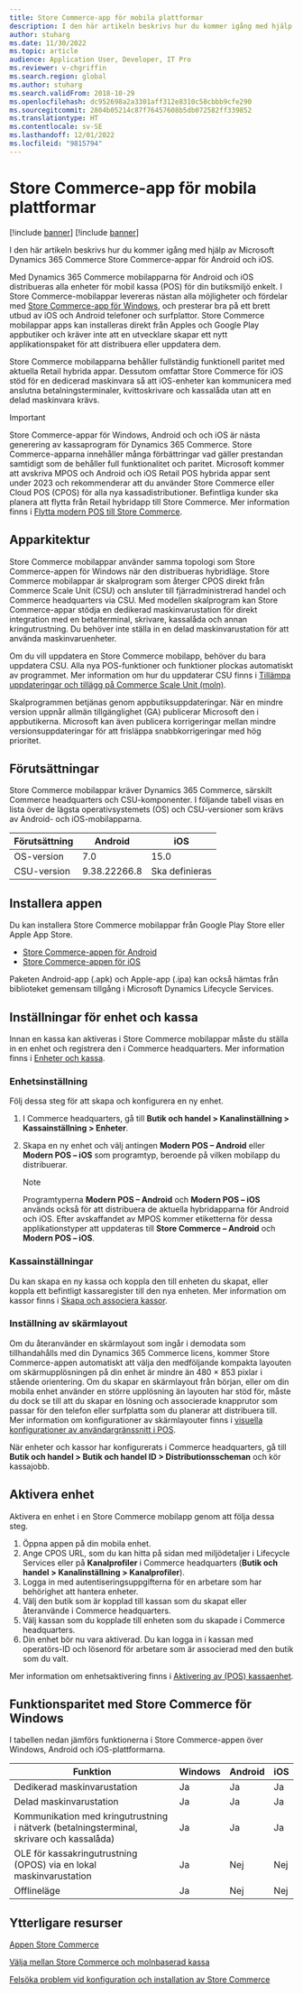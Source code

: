 ```yaml
---
title: Store Commerce-app för mobila plattformar
description: I den här artikeln beskrivs hur du kommer igång med hjälp av Microsoft Dynamics 365 Commerce Store Commerce-app för Android och iOS.
author: stuharg
ms.date: 11/30/2022
ms.topic: article
audience: Application User, Developer, IT Pro
ms.reviewer: v-chgriffin
ms.search.region: global
ms.author: stuharg
ms.search.validFrom: 2018-10-29
ms.openlocfilehash: dc952698a2a3301aff312e8310c58cbbb9cfe290
ms.sourcegitcommit: 2804b05214c87f76457608b5db072582ff339852
ms.translationtype: HT
ms.contentlocale: sv-SE
ms.lasthandoff: 12/01/2022
ms.locfileid: "9815794"
---
```

# <a name="store-commerce-app-for-mobile-platforms"></a>Store Commerce-app för mobila plattformar

[!include [banner](../includes/banner.md)]
[!include [banner](../includes/preview-banner.md)]

I den här artikeln beskrivs hur du kommer igång med hjälp av Microsoft Dynamics 365 Commerce Store Commerce-appar för Android och iOS.

Med Dynamics 365 Commerce mobilapparna för Android och iOS distribueras alla enheter för mobil kassa (POS) för din butiksmiljö enkelt. I Store Commerce-mobilappar levereras nästan alla möjligheter och fördelar med [Store Commerce-app för Windows](store-commerce.md), och presterar bra på ett brett utbud av iOS och Android telefoner och surfplattor. Store Commerce mobilappar apps kan installeras direkt från Apples och Google Play appbutiker och kräver inte att en utvecklare skapar ett nytt applikationspaket för att distribuera eller uppdatera dem. 

Store Commerce mobilapparna behåller fullständig funktionell paritet med aktuella Retail hybrida appar. Dessutom omfattar Store Commerce för iOS stöd för en dedicerad maskinvara så att iOS-enheter kan kommunicera med anslutna betalningsterminaler, kvittoskrivare och kassalåda utan att en delad maskinvara krävs. 

> [!IMPORTANT]
> Store Commerce-appar för Windows, Android och och iOS är nästa generering av kassaprogram för Dynamics 365 Commerce. Store Commerce-apparna innehåller många förbättringar vad gäller prestandan samtidigt som de behåller full funktionalitet och paritet. Microsoft kommer att avskriva MPOS och Android och iOS Retail POS hybrida appar sent under 2023 och rekommenderar att du använder Store Commerce eller Cloud POS (CPOS) för alla nya kassadistributioner. Befintliga kunder ska planera att flytta från Retail hybridapp till Store Commerce. Mer information finns i [Flytta modern POS till Store Commerce](pos-extension/migrate-mpos-store-commerce.md). 

## <a name="app-architecture"></a>Apparkitektur

Store Commerce mobilappar använder samma topologi som Store Commerce-appen för Windows när den distribueras hybridläge. Store Commerce mobilappar är skalprogram som återger CPOS direkt från Commerce Scale Unit (CSU) och ansluter till fjärradministrerad handel och Commerce headquarters via CSU. Med modellen skalprogram kan Store Commerce-appar stödja en dedikerad maskinvarustation för direkt integration med en betalterminal, skrivare, kassalåda och annan kringutrustning. Du behöver inte ställa in en delad maskinvarustation för att använda maskinvaruenheter. 

Om du vill uppdatera en Store Commerce mobilapp, behöver du bara uppdatera CSU. Alla nya POS-funktioner och funktioner plockas automatiskt av programmet. Mer information om hur du uppdaterar CSU finns i [Tillämpa uppdateringar och tillägg på Commerce Scale Unit (moln)](../../fin-ops-core/dev-itpro/deployment/update-retail-channel.md).

Skalprogrammen betjänas genom appbutiksuppdateringar. När en mindre version uppnår allmän tillgänglighet (GA) publicerar Microsoft den i appbutikerna. Microsoft kan även publicera korrigeringar mellan mindre versionsuppdateringar för att frisläppa snabbkorrigeringar med hög prioritet.

## <a name="prerequisites"></a>Förutsättningar

Store Commerce mobilappar kräver Dynamics 365 Commerce, särskilt Commerce headquarters och CSU-komponenter. I följande tabell visas en lista över de lägsta operativsystemets (OS) och CSU-versioner som krävs av Android- och iOS-mobilapparna. 

| Förutsättning | Android      | iOS  |
| ------------ | ------------ | ---- |
| OS-version   | 7.0          | 15.0 |
| CSU-version  | 9.38.22266.8 | Ska definieras  |

## <a name="install-the-app"></a>Installera appen

Du kan installera Store Commerce mobilappar från Google Play Store eller Apple App Store. 

- [Store Commerce-appen för Android](https://aka.ms/storecommerceandroid)
- [Store Commerce-appen för iOS](https://aka.ms/storecommerceios)

Paketen Android-app (.apk) och Apple-app (.ipa) kan också hämtas från biblioteket gemensam tillgång i Microsoft Dynamics Lifecycle Services. 

## <a name="device-and-register-setup"></a>Inställningar för enhet och kassa

Innan en kassa kan aktiveras i Store Commerce mobilappar måste du ställa in en enhet och registrera den i Commerce headquarters. Mer information finns i [Enheter och kassa](../implementation-considerations-devices.md). 

### <a name="device-setup"></a>Enhetsinställning

Följ dessa steg för att skapa och konfigurera en ny enhet.

1. I Commerce headquarters, gå till **Butik och handel \> Kanalinställning \> Kassainställning \> Enheter**. 
1. Skapa en ny enhet och välj antingen **Modern POS – Android** eller **Modern POS – iOS** som programtyp, beroende på vilken mobilapp du distribuerar. 

    > [!NOTE] 
    > Programtyperna **Modern POS – Android** och **Modern POS – iOS** används också för att distribuera de aktuella hybridapparna för Android och iOS. Efter avskaffandet av MPOS kommer etiketterna för dessa applikationstyper att uppdateras till **Store Commerce – Android** och **Modern POS – iOS**. 

### <a name="register-setup"></a>Kassainställningar

Du kan skapa en ny kassa och koppla den till enheten du skapat, eller koppla ett befintligt kassaregister till den nya enheten. Mer information om kassor finns i [Skapa och associera kassor](../tasks/create-associate-registers.md).

### <a name="screen-layout-setup"></a>Inställning av skärmlayout

Om du återanvänder en skärmlayout som ingår i demodata som tillhandahålls med din Dynamics 365 Commerce licens, kommer Store Commerce-appen automatiskt att välja den medföljande kompakta layouten om skärmupplösningen på din enhet är mindre än 480 &times; 853 pixlar i stående orientering. Om du skapar en skärmlayout från början, eller om din mobila enhet använder en större upplösning än layouten har stöd för, måste du dock se till att du skapar en lösning och associerade knapprutor som passar för den telefon eller surfplatta som du planerar att distribuera till. Mer information om konfigurationer av skärmlayouter finns i [visuella konfigurationer av användargränssnitt i POS](../pos-screen-layouts.md). 

När enheter och kassor har konfigurerats i Commerce headquarters, gå till **Butik och handel \> Butik och handel ID \> Distributionsscheman** och kör kassajobb.

## <a name="activate-a-device"></a>Aktivera enhet

Aktivera en enhet i en Store Commerce mobilapp genom att följa dessa steg.

1. Öppna appen på din mobila enhet.
1. Ange CPOS URL, som du kan hitta på sidan med miljödetaljer i Lifecycle Services eller på **Kanalprofiler** i Commerce headquarters (**Butik och handel \> Kanalinställning \> Kanalprofiler**).
1. Logga in med autentiseringsuppgifterna för en arbetare som har behörighet att hantera enheter.
1. Välj den butik som är kopplad till kassan som du skapat eller återanvände i Commerce headquarters.
1. Välj kassan som du kopplade till enheten som du skapade i Commerce headquarters.
1. Din enhet bör nu vara aktiverad. Du kan logga in i kassan med operatörs-ID och lösenord för arbetare som är associerad med den butik som du valt. 

Mer information om enhetsaktivering finns i [Aktivering av (POS) kassaenhet](retail-device-activation.md#activate-a-modern-pos-or-cloud-pos-device-by-using-guided-activation).

## <a name="feature-parity-with-store-commerce-for-windows"></a>Funktionsparitet med Store Commerce för Windows

I tabellen nedan jämförs funktionerna i Store Commerce-appen över Windows, Android och iOS-plattformarna.

| Funktion                                                                               | Windows | Android | iOS |
| ------------------------------------------------------------------------------------- | ------- | ------- | --- |
| Dedikerad maskinvarustation                                                            | Ja     | Ja     | Ja |
| Delad maskinvarustation                                                               | Ja     | Ja     | Ja |
| Kommunikation med kringutrustning i nätverk (betalningsterminal, skrivare och kassalåda) | Ja     | Ja     | Ja |
| OLE för kassakringutrustning (OPOS) via en lokal maskinvarustation             | Ja     | Nej      | Nej  |
| Offlineläge                                                                          | Ja     | Nej      | Nej  |

## <a name="additional-resources"></a>Ytterligare resurser

[Appen Store Commerce](store-commerce.md)

[Välja mellan Store Commerce och molnbaserad kassa](../mpos-or-cpos.md)

[Felsöka problem vid konfiguration och installation av Store Commerce](../troubleshoot/store-commerce-setup-installation.md)
